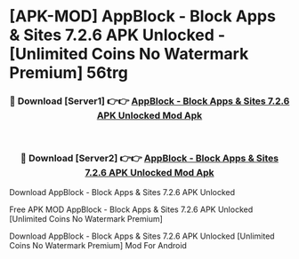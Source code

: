 # [APK-MOD] AppBlock - Block Apps & Sites 7.2.6 APK Unlocked - [Unlimited Coins No Watermark Premium] 56trg



<div align="center">
<h3>🔴 Download [Server1] 👉👉 <a href="https://momento.my/?title=AppBlock_-_Block_Apps_&_Sites_7.2.6_APK_Unlocked">AppBlock - Block Apps & Sites 7.2.6 APK Unlocked Mod Apk</a></h3><br>

<h3>🔴 Download [Server2] 👉👉 <a href="https://momento.my/?title=AppBlock_-_Block_Apps_&_Sites_7.2.6_APK_Unlocked">AppBlock - Block Apps & Sites 7.2.6 APK Unlocked Mod Apk</a></h3>
</div>



Download AppBlock - Block Apps & Sites 7.2.6 APK Unlocked 

Free APK MOD AppBlock - Block Apps & Sites 7.2.6 APK Unlocked [Unlimited Coins No Watermark Premium]

Download AppBlock - Block Apps & Sites 7.2.6 APK Unlocked [Unlimited Coins No Watermark Premium] Mod For Android
